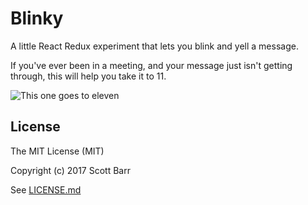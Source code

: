 # Blinky

A little React Redux experiment that lets you blink and yell a message.

If you've ever been in a meeting, and your message just isn't getting
through, this will help you take it to 11.

![This one goes to eleven](https://cdn.meme.am/cache/instances/folder905/500x/70243905.jpg)

## License

The MIT License (MIT)

Copyright (c) 2017 Scott Barr

See [LICENSE.md](LICENSE.md)
